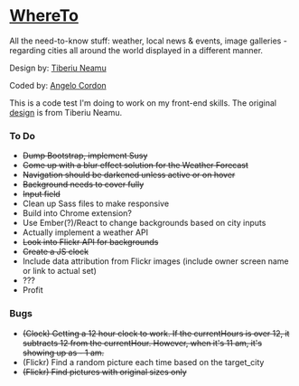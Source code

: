 # [WhereTo](http://www.angelocordon.com/WhereTo)
All the need-to-know stuff: weather, local news & events, image galleries - regarding cities all around the world displayed in a different manner.

Design by: [Tiberiu Neamu](https://dribbble.com/tibi_neamu)

Coded by: [Angelo Cordon](https://www.angelocordon.com)

This is a code test I'm doing to work on my front-end skills. The original [design](https://dribbble.com/shots/1081917-WhereTO-App/attachments/134531) is from Tiberiu Neamu.


### To Do
  + ~~Dump Bootstrap, implement Susy~~
  + ~~Come up with a blur effect solution for the Weather Forecast~~
  + ~~Navigation should be darkened unless active or on hover~~
  + ~~Background needs to cover fully~~
  + ~~Input field~~
  + Clean up Sass files to make responsive
  + Build into Chrome extension?
  + Use Ember(?)/React to change backgrounds based on city inputs
  + Actually implement a weather API
  + ~~Look into Flickr API for backgrounds~~
  + ~~Create a JS clock~~
  + Include data attribution from Flickr images (include owner screen name or link to actual set)
  + ???
  + Profit

### Bugs
  + ~~(Clock) Getting a 12 hour clock to work. If the currentHours is over 12, it subtracts 12 from the currentHour. However, when it's 11 am, it's showing up as - 1 am.~~
  + (Flickr) Find a random picture each time based on the target_city
  + ~~(Flickr) Find pictures with original sizes only~~
